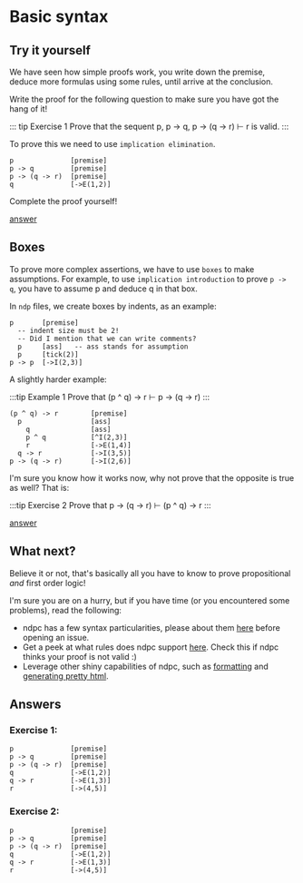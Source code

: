 # Basic syntax

## Try it yourself

We have seen how simple proofs work, you write down the premise, deduce more formulas using some rules, until arrive at the conclusion.

Write the proof for the following question to make sure you have got the hang of it!

::: tip Exercise 1
Prove that the sequent p, p -> q, p -> (q -> r) ⊢ r is valid.
:::

To prove this we need to use `implication elimination`.

```
p              [premise]
p -> q         [premise]
p -> (q -> r)  [premise]
q              [->E(1,2)]
```

Complete the proof yourself!

[answer](#exercise-1)

## Boxes

To prove more complex assertions, we have to use `boxes` to make assumptions. For example, to use `implication introduction` to prove `p -> q`, you have to assume p and deduce q in that box.

In `ndp` files, we create boxes by indents, as an example:

```
p       [premise]
  -- indent size must be 2!
  -- Did I mention that we can write comments?
  p     [ass]   -- ass stands for assumption
  p     [tick(2)]
p -> p  [->I(2,3)]
```

A slightly harder example:

:::tip Example 1
Prove that (p ^ q) -> r ⊢ p -> (q -> r)
:::

```
(p ^ q) -> r        [premise]
  p                 [ass]
    q               [ass]
    p ^ q           [^I(2,3)]
    r               [->E(1,4)]
  q -> r            [->I(3,5)]
p -> (q -> r)       [->I(2,6)]
```

I'm sure you know how it works now, why not prove that the opposite is true as well? That is:

:::tip Exercise 2
Prove that p -> (q -> r) ⊢ (p ^ q) -> r
:::

[answer](#exercise-2)

## What next?

Believe it or not, that's basically all you have to know to prove propositional _and_ first order logic!

I'm sure you are on a hurry, but if you have time (or you encountered some problems), read the following:

- ndpc has a few syntax particularities, please about them [here](/ndpc/syntax-gotchas) before opening an issue.
- Get a peek at what rules does ndpc support [here](/ndpc/rules). Check this if ndpc thinks your proof is not valid :)
- Leverage other shiny capabilities of ndpc, such as [formatting](/ndpc/toolchain) and [generating pretty html](/ndpc/toolchain).

## Answers

### Exercise 1:

```
p              [premise]
p -> q         [premise]
p -> (q -> r)  [premise]
q              [->E(1,2)]
q -> r         [->E(1,3)]
r              [->(4,5)]
```

### Exercise 2:

```
p              [premise]
p -> q         [premise]
p -> (q -> r)  [premise]
q              [->E(1,2)]
q -> r         [->E(1,3)]
r              [->(4,5)]
```
